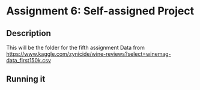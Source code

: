 # Assignment 6: Self-assigned Project
## Description
This will be the folder for the fifth assignment
Data from
https://www.kaggle.com/zynicide/wine-reviews?select=winemag-data_first150k.csv

## Running it